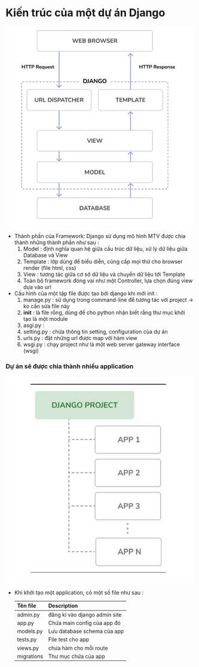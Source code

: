 # Kiến trúc của một dự án Django 
![image](Architecture.png)

- Thành phần của Framework: Django sử dụng mô hình MTV được chia thành những thành phần như sau :  <br>
    1. Model : định nghĩa quan hệ giữa cấu trúc dữ liệu, xử lý dữ liệu giữa Database và View  <br>
    2. Template : lớp dùng để biểu diễn, cũng cấp mọi thứ cho browser render (file html, css) <br>
    3. View : tương tác giữa cơ sở dữ liệu và chuyển dữ liệu tới Template 
    4. Toàn bộ framework đóng vai như một Controller, lựa chọn đúng view dựa vào url 
- Cấu hình của một tập file được tạo bởi django khi mới init : <br>
    1. manage.py : sử dụng trong command-line để tương tác với project -> ko cần sửa file này 
    2. __init__ : là file rỗng, dùng để cho python nhận biết rằng thư mục khởi tạo là một module 
    3. asgi.py : 
    4. setting.py : chứa thông tin setting, configuration của dự án 
    5. urls.py : đặt những url được map với hàm view 
    6. wsgi.py : chạy project như là một web server gateway interface (wsgi)

### Dự án sẽ được chia thành nhiều application
![image](Project_App.png)

- Khi khởi tạo một application, có một số file như sau : <br>

    | Tên file    | Description |
    | ----------- | ----------- |
    | admin.py    | đăng kí vào django admin site    |
    | app.py   | Chứa main config của app đó         |
    | models.py   | Lưu database schema của app      |
    | tests.py   | File test cho app                 |
    | views.py | chưa hàm cho mỗi  route              |
    | migrations | Thư mục  chứa của app   |
